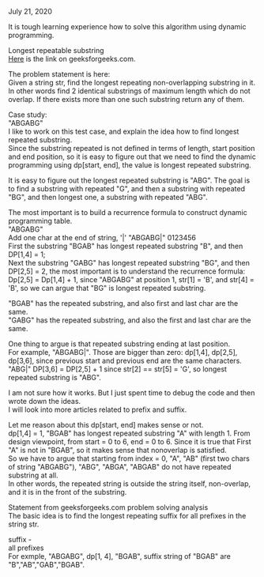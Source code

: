 July 21, 2020<br>

It is tough learning experience how to solve this algorithm using dynamic programming. <br>

Longest repeatable substring<br>
[Here](https://www.geeksforgeeks.org/longest-repeating-and-non-overlapping-substring/) is the link on geeksforgeeks.com. <br>

The problem statement is here:<br>
Given a string str, find the longest repeating non-overlapping substring in it. In other words find 2 identical substrings of maximum length which do not overlap. If there exists more than one such substring return any of them.<br>

Case study: <br>
"ABGABG"<br>
I like to work on this test case, and explain the idea how to find longest repeated substring. <br>
Since the substring repeated is not defined in terms of length, start position and end position, so it is easy to figure out that we need to find the dynamic programming using dp[start, end], the value is longest repeated substring. <br>

It is easy to figure out the longest repeated substring is "ABG". The goal is to find a substring with repeated "G", and then a substring with repeated "BG", and then longest one, a substring with repeated "ABG". <br>

The most important is to build a recurrence formula to construct dynamic programming table. <br>
"ABGABG" <br>
Add one char at the end of string, '|'
"ABGABG|"
 0123456  <br>
First the substring "BGAB" has longest repeated substring "B", and then DP[1,4] = 1; <br>
Next the substring "GABG" has longest repeated substring "BG", and then DP[2,5] = 2, the most important is to understand the recurrence formula: Dp[2,5] = Dp[1,4] + 1, since "ABGABG" at position 1, str[1] = 'B', and str[4] = 'B', so we can argue that "BG" is longest repeated substring. <br>

"BGAB" has the repeated substring, and also first and last char are the same. <br>
"GABG" has the repeated substring, and also the first and last char are the same. <br>

One thing to argue is that repeated substring ending at last position.<br>
For example, "ABGABG|". 
Those are bigger than zero: dp[1,4], dp[2,5], dp[3,6], since previous start and previous end are the same characters. 
"ABG|"
DP[3,6] = DP[2,5] + 1 since str[2] == str[5] = 'G', so longest repeated substring is "ABG".  <br>

I am not sure how it works. But I just spent time to debug the code and then wrote down the ideas. <br>
I will look into more articles related to prefix and suffix. <br>

Let me reason about this dp[start, end] makes sense or not. <br>
dp[1,4] = 1, "BGAB" has longest repeated substring "A" with length 1. From design viewpoint, from start = 0 to 6, end = 0 to 6. Since it is true that First "A" is not in "BGAB", so it makes sense that nonoverlap is satisfied. <br>
So we have to argue that starting from index = 0, "A", "AB" (first two chars of string "ABGABG"), "ABG", "ABGA", "ABGAB" do not have repeated substring at all. <br>
In other words, the repeated string is outside the string itself, non-overlap, and it is in the front of the substring. <br>

Statement from geeksforgeeks.com problem solving analysis<br>
The basic idea is to find the longest repeating suffix for all prefixes in the string str.

suffix - <br>
all prefixes<br>
For exmple, "ABGABG", dp[1, 4], "BGAB", suffix string of "BGAB" are "B","AB","GAB","BGAB". <br>







